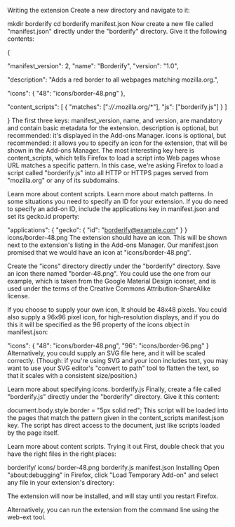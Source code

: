 Writing the extension
Create a new directory and navigate to it:

mkdir borderify
cd borderify
manifest.json
Now create a new file called "manifest.json" directly under the "borderify" directory. Give it the following contents:

{

  "manifest_version": 2,
  "name": "Borderify",
  "version": "1.0",

  "description": "Adds a red border to all webpages matching mozilla.org.",

  "icons": {
    "48": "icons/border-48.png"
  },

  "content_scripts": [
    {
      "matches": ["*://*.mozilla.org/*"],
      "js": ["borderify.js"]
    }
  ]

}
The first three keys: manifest_version, name, and version, are mandatory and contain basic metadata for the extension.
description is optional, but recommended: it's displayed in the Add-ons Manager.
icons is optional, but recommended: it allows you to specify an icon for the extension, that will be shown in the Add-ons Manager.
The most interesting key here is content_scripts, which tells Firefox to load a script into Web pages whose URL matches a specific pattern. In this case, we're asking Firefox to load a script called "borderify.js" into all HTTP or HTTPS pages served from "mozilla.org" or any of its subdomains.

Learn more about content scripts.
Learn more about match patterns.
In some situations you need to specify an ID for your extension. If you do need to specify an add-on ID, include the  applications key in manifest.json and set its gecko.id property:

"applications": {
  "gecko": {
    "id": "borderify@example.com"
  }
}
icons/border-48.png
The extension should have an icon. This will be shown next to the extension's listing in the Add-ons Manager. Our manifest.json promised that we would have an icon at "icons/border-48.png".

Create the "icons" directory directly under the "borderify" directory. Save an icon there named "border-48.png".  You could use the one from our example, which is taken from the Google Material Design iconset, and is used under the terms of the Creative Commons Attribution-ShareAlike license.

If you choose to supply your own icon, It should be 48x48 pixels. You could also supply a 96x96 pixel icon, for high-resolution displays, and if you do this it will be specified as the 96 property of the icons object in manifest.json:

"icons": {
  "48": "icons/border-48.png",
  "96": "icons/border-96.png"
}
Alternatively, you could supply an SVG file here, and it will be scaled correctly. (Though: if you're using SVG and your icon includes text, you may want to use your SVG editor's "convert to path" tool to flatten the text, so that it scales with a consistent size/position.)

Learn more about specifying icons.
borderify.js
Finally, create a file called "borderify.js" directly under the "borderify" directory. Give it this content:

document.body.style.border = "5px solid red";
This script will be loaded into the pages that match the pattern given in the content_scripts manifest.json key. The script has direct access to the document, just like scripts loaded by the page itself.

Learn more about content scripts.
Trying it out
First, double check that you have the right files in the right places:

borderify/
    icons/
        border-48.png
    borderify.js
    manifest.json
Installing
Open "about:debugging" in Firefox, click "Load Temporary Add-on" and select any file in your extension's directory:


The extension will now be installed, and will stay until you restart Firefox.

Alternatively, you can run the extension from the command line using the web-ext tool.
